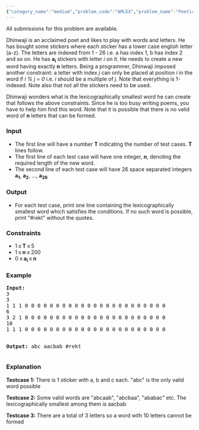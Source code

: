 ```yaml
---
{"category_name":"medium","problem_code":"AMLEX","problem_name":"Poetic word","languages_supported":{"0":"C","1":"CPP14","2":"JAVA","3":"PYTH","4":"PYTH 3.5"},"max_timelimit":2,"source_sizelimit":50000,"problem_author":"balajiganapath","problem_tester":null,"date_added":"26-12-2017","tags":{"0":"balajiganapath"},"time":{"view_start_date":1517693400,"submit_start_date":1517693400,"visible_start_date":1517693400,"end_date":1735669800},"is_direct_submittable":false,"layout":"problem"}
---
```

<span class="solution-visible-txt">All submissions for this problem are available.</span><p>
Dhinwaji is an acclaimed poet and likes to play with words and letters. He has bought some stickers where each sticker has a lower case english letter (a-z). The letters are indexed from 1 - 26 i.e. a has index 1, b has index 2 and so on. He has <b>a<sub>i</sub></b> stickers with letter <i>i</i> on it. He needs to create a new word having exactly <b>n</b> letters. Being a programmer, Dhinwaji imposed another constraint: a letter with index <i>j</i> can only be placed at position <i>i</i> in the word if <i>i % j</i> = <i>0</i> i.e. <i>i</i> should be a multiple of <i>j</i>. Note that everything is 1-indexed. Note also that not all the stickers need to be used.
</p>
<p>
Dhinwaji wonders what is the lexicographically smallest word he can create that follows the above constraints. Since he is too busy writing poems, you have to help him find this word. Note that it is possible that there is no valid word of <b>n</b> letters that can be formed.
</p>


<h3>Input</h3>
<ul>
	<li>The first line will have a number <b>T</b> indicating the number of test cases. <b>T</b> lines follow.</li>
	<li>The first line of each test case will have one integer, <b>n</b>, denoting the required length of the new word.</li>
	<li>The second line of each test case will have 26 space separated integers <b>a<sub>1</sub></b>, <b>a<sub>2</sub></b>, ..., <b>a<sub>26</sub></b></li>
</ul>


<h3>Output</h3>
<ul>
	<li>For each test case, print one line containing the lexicographically smallest word which satisfies the conditions. If no such word is possible, print "#rekt" without the quotes.</li>
</ul>


<h3>Constraints</h3>
<ul>
	<li>1 ≤ <b>T</b> ≤ 5</li>
	<li>1 ≤ <b>n</b> ≤ 200</li>
	<li>0 ≤ <b>a<sub>i</sub></b> ≤ <b>n</b></li>
</ul>

<h3>Example</h3>
<pre>
<b>Input:</b>
3
3
1 1 1 0 0 0 0 0 0 0 0 0 0 0 0 0 0 0 0 0 0 0 0 0 0 0  
6
3 2 1 0 0 0 0 0 0 0 0 0 0 0 0 0 0 0 0 0 0 0 0 0 0 0  
10
1 1 1 0 0 0 0 0 0 0 0 0 0 0 0 0 0 0 0 0 0 0 0 0 0 0  

<b>Output:</b>
abc
aacbab
#rekt
</pre>

<h3>Explanation</h3>
<p><b>Testcase 1:</b> There is 1 sticker with a, b and c each. "abc" is the only valid word possible</p>
<p><b>Testcase 2:</b> Some valid words are "abcaab", "abcbaa", "ababac" etc. The lexicographically smallest among them is aacbab</p>
<p><b>Testcase 3:</b> There are a total of 3 letters so a word with 10 letters cannot be formed</p>